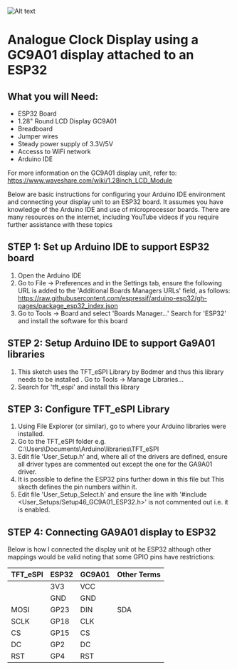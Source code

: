 
![Alt text](public/images/GC9A01_Analgue_Clock_GIF.gif)

# Analogue Clock Display using a GC9A01 display attached to an ESP32

## What you will Need:
- ESP32 Board
- 1.28" Round LCD Display GC9A01
- Breadboard
- Jumper wires
- Steady power supply of 3.3V/5V
- Accesss to WiFi network
- Arduino IDE

For more information on the GC9A01 display unit, refer to: https://www.waveshare.com/wiki/1.28inch_LCD_Module

Below are basic instructions for configuring your Arduino IDE environment and connecting your display unit to an ESP32 board. It assumes you have
knowledge of the Arduino IDE and use of microprocessor boards. There are many resources on the internet, including YouTube videos if you require
further assistance with these topics

## STEP 1: Set up Arduino IDE to support ESP32 board
1. Open the Arduino IDE
1. Go to  File → Preferences and in the Settings tab, ensure the following URL is added to the 'Additional Boards Managers URLs' field, as follows:
https://raw.githubusercontent.com/espressif/arduino-esp32/gh-pages/package_esp32_index.json
1. Go to Tools → Board and select 'Boards Manager...'
Search for 'ESP32' and install the software for this board

## STEP 2: Setup Arduino IDE to support Ga9A01 libraries
1. This sketch uses the TFT_eSPI Library by Bodmer and thus this library needs to be installed
. Go to Tools → Manage Libraries...
1. Search for 'tft_espi' and install this library

## STEP 3: Configure TFT_eSPI Library
1. Using File Explorer (or similar), go to where your Arduino libraries were installed.
1. Go to the TFT_eSPI folder e.g. C:\Users\Documents\Arduino\libraries\TFT_eSPI
1. Edit file 'User_Setup.h' and, where all of the drivers are defined, ensure all driver types are commented out except the one for the GA9A01 driver.
1. It is possible to define the ESP32 pins further down in this file but This skecth defines the pin numbers within it.
1. Edit file 'User_Setup_Select.h' and ensure the line with '#include <User_Setups/Setup46_GC9A01_ESP32.h>' is not commented out i.e. it is enabled.

## STEP 4: Connecting GA9A01 display to ESP32
Below is how I connected the display unit ot he ESP32 although other mappings would be valid noting that some GPIO pins have restrictions:

| TFT_eSPI | ESP32 | GC9A01 | Other Terms |
| -------- | ----- | ------ | ----------- |
|          |  3V3  |  VCC   |             |
|          |  GND  |  GND   |             |
|   MOSI   |  GP23 |  DIN   |   SDA       |
|   SCLK   |  GP18 |  CLK   |             |
|   CS     |  GP15 |  CS    |             |
|   DC     |  GP2  |  DC    |             |
|   RST    |  GP4  |  RST   |             |



[def]: Sample.jpg